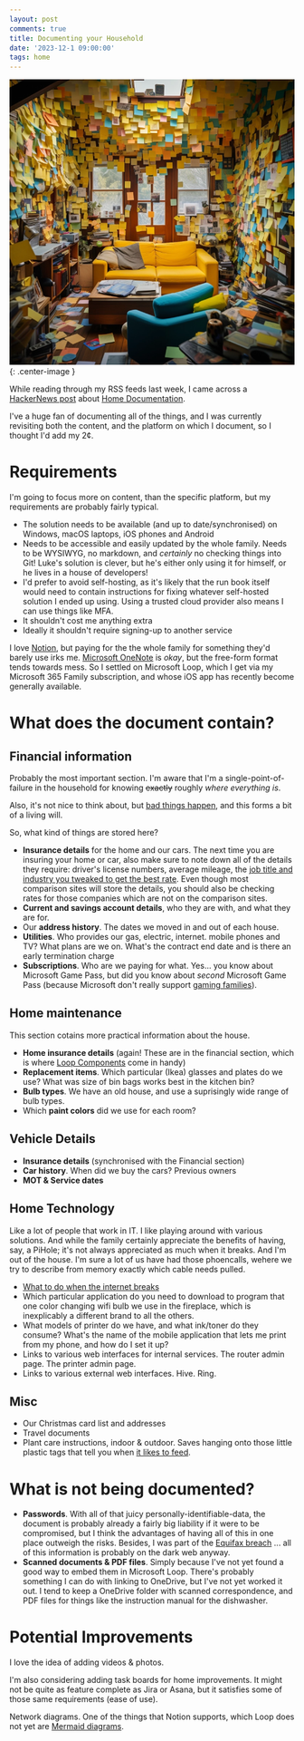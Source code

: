 ```yaml
---
layout: post
comments: true
title: Documenting your Household
date: '2023-12-1 09:00:00'
tags: home
---
```


![Interior of house, covered in sticky labels](/assets/post-images/2023-12-01-home-documentation.png){: .center-image }

While reading through my RSS feeds last week, I came across a [HackerNews post](https://news.ycombinator.com/item?id=38444577) about [Home Documentation](https://luke.hsiao.dev/blog/housing-documentation/).

I've a huge fan of documenting all of the things, and I was currently revisiting both the content, and the platform on which I document, so I thought I'd add my 2¢. 

<!--more-->

# Requirements

I'm going to focus more on content, than the specific platform, but my requirements are probably fairly typical.

- The solution needs to be available (and up to date/synchronised) on Windows, macOS laptops, iOS phones and Android
- Needs to be accessible and easily updated by the whole family. Needs to be WYSIWYG, no markdown, and _certainly_ no checking things into Git! Luke's solution is clever, but he's either only using it for himself, or he lives in a house of developers!
- I'd prefer to avoid self-hosting, as it's likely that the run book itself would need to contain instructions for fixing whatever self-hosted solution I ended up using. Using a trusted cloud provider also means I can use things like MFA. 
- It shouldn't cost me anything extra
- Ideally it shouldn't require signing-up to another service

I love [Notion](https://www.notion.so/), but paying for the the whole family for something they'd barely use irks me. [Microsoft OneNote](https://www.onenote.com/?public=1) is _okay_, but the free-form format tends towards mess. So I settled on Microsoft Loop, which I get via my Microsoft 365 Family subscription, and whose iOS app has recently become generally available.


# What does the document contain?

## Financial information

Probably the most important section. I'm aware that I'm a single-point-of-failure in the household for knowing ~~exactly~~ roughly _where everything is_.

Also, it's not nice to think about, but [bad things happen](https://www.moneysavingexpert.com/news/2015/05/are-you-secretly-hurting-your-spouse-by-looking-after-the-family-finances/), and this forms a bit of a living will.

So, what kind of things are stored here?

- **Insurance details** for the home and our cars. The next time you are insuring your home or car, also make sure to note down all of the details they require: driver's license numbers, average mileage, the [job title and industry you tweaked to get the best rate](https://www.moneysavingexpert.com/insurance/car-insurance-job-picker/). Even though most comparison sites will store the details, you should also be checking rates for those companies which are not on the comparison sites.  
- **Current and savings account details**, who they are with, and what they are for.
- Our **address history**. The dates we moved in and out of each house. 
- **Utilities**. Who provides our gas, electric, internet. mobile phones and TV? What plans are we on. What's the contract end date and is there an early termination charge
- **Subscriptions**. Who are we paying for what. Yes... you know about Microsoft Game Pass, but did you know about _second_ Microsoft Game Pass (because Microsoft don't really support [gaming families](https://www.theverge.com/2023/7/14/23795351/microsoft-xbox-game-pass-friends-and-family-plan-preview-end)).


## Home maintenance

This section cotains more practical information about the house. 

- **Home insurance details** (again! These are in the financial section, which is where [Loop Components](https://support.microsoft.com/en-us/office/get-started-with-microsoft-loop-9f4d8d4f-dfc6-4518-9ef6-069408c21f0c) come in handy)
- **Replacement items**. Which particular (Ikea) glasses and plates do we use? What was size of bin bags works best in the kitchen bin?
- **Bulb types**. We have an old house, and use a suprisingly wide range of bulb types. 
- Which **paint colors** did we use for each room?


## Vehicle Details

- **Insurance details** (synchronised with the Financial section)
- **Car history**. When did we buy the cars? Previous owners
- **MOT & Service dates**


## Home Technology

Like a lot of people that work in IT. I like playing around with various solutions. And while the family certainly appreciate the benefits of having, say, a PiHole; it's not always appreciated as much when it breaks. And I'm out of the house. I'm sure a lot of us have had those phoencalls, wehere we try to describe from memory exactly which cable needs pulled. 

- [What to do when the internet breaks](https://www.youtube.com/watch?v=t2F1rFmyQmY)
- Which particular application do you need to download to program that one color changing wifi bulb we use in the fireplace, which is inexplicably a different brand to all the others. 
- What models of printer do we have, and what ink/toner do they consume? What's the name of the mobile application that lets me print from my phone, and how do I set it up? 
- Links to various web interfaces for internal services. The router admin page. The printer admin page.
- Links to various external web interfaces. Hive. Ring. 


## Misc

- Our Christmas card list and addresses
- Travel documents
- Plant care instructions, indoor & outdoor. Saves hanging onto those little plastic tags that tell you when [it likes to feed](https://www.youtube.com/watch?v=QETfA9_b7wM). 


# What is not being documented?

- **Passwords**. With all of that juicy personally-identifiable-data, the document is probably already a fairly big liability if it were to be compromised, but I think the advantages of having all of this in one place outweigh the risks. Besides, I was part of the [Equifax breach](https://www.equifax.co.uk/incident.html) ... all of this information is probably on the dark web anyway.
- **Scanned documents & PDF files**. Simply because I've not yet found a good way to embed them in Microsoft Loop. There's probably something I can do with linking to OneDrive, but I've not yet worked it out. I tend to keep a OneDrive folder with scanned correspondence, and PDF files for things like the instruction manual for the dishwasher. 


# Potential Improvements

I love the idea of adding videos & photos.

I'm also considering adding task boards for home improvements. It might not be quite as feature complete as Jira or Asana, but it satisfies some of those same requirements (ease of use).

Network diagrams. One of the things that Notion supports, which Loop does not yet are [Mermaid diagrams](https://mermaid.js.org/). 
